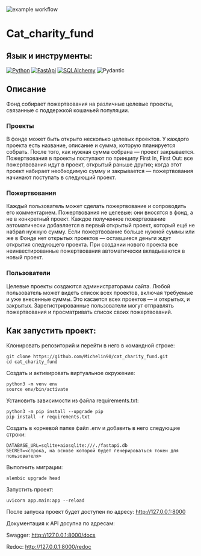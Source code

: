 ![example workflow](https://github.com/Michelin90/foodgram-project-react/actions/workflows/main.yml/badge.svg)
# Cat_charity_fund
## Язык и инструменты:
[![Python](https://img.shields.io/badge/Python-3.10-blue?style=for-the-badge&logo=python)](https://www.python.org/)
[![FastApi](https://img.shields.io/badge/FastAPI-0.78-blue?style=for-the-badge&logo=fastapi)](https://fastapi.tiangolo.com/)
[![SQLAlchemy](https://img.shields.io/badge/SQLAlchemy-1.4-blue?style=for-the-badge&logo=SQLAlchemy)](https://www.sqlalchemy.org/)
![Pydantic](https://img.shields.io/badge/Pydantic-1.9-blue?style=for-the-badge&logo=Pydantic)

## Описание
Фонд собирает пожертвования на различные целевые проекты, связанные с поддержкой кошачьей популяции.
### Проекты
В фонде может быть открыто несколько целевых проектов. У каждого проекта есть название, описание и сумма, которую планируется собрать. После того, как нужная сумма собрана — проект закрывается.
Пожертвования в проекты поступают по принципу First In, First Out: все пожертвования идут в проект, открытый раньше других; когда этот проект набирает необходимую сумму и закрывается — пожертвования начинают поступать в следующий проект.
### Пожертвования
Каждый пользователь может сделать пожертвование и сопроводить его комментарием. Пожертвования не целевые: они вносятся в фонд, а не в конкретный проект. Каждое полученное пожертвование автоматически добавляется в первый открытый проект, который ещё не набрал нужную сумму. Если пожертвование больше нужной суммы или же в Фонде нет открытых проектов — оставшиеся деньги ждут открытия следующего проекта. При создании нового проекта все неинвестированные пожертвования автоматически вкладываются в новый проект.
### Пользователи
Целевые проекты создаются администраторами сайта. 
Любой пользователь может видеть список всех проектов, включая требуемые и уже внесенные суммы. Это касается всех проектов — и открытых, и закрытых.
Зарегистрированные пользователи могут отправлять пожертвования и просматривать список своих пожертвований.
## Как запустить проект:
Клонировать репозиторий и перейти в него в командной строке:
```
git clone https://github.com/Michelin90/cat_charity_fund.git
cd cat_charity_fund
```
Cоздать и активировать виртуальное окружение:
```
python3 -m venv env
source env/bin/activate
```
Установить зависимости из файла requirements.txt:
```
python3 -m pip install --upgrade pip
pip install -r requirements.txt
```
Создать в корневой папке файл .env и добавить в него следующие строки:
```
DATABASE_URL=sqlite+aiosqlite:///./fastapi.db
SECRET=<строка, на основе которой будет генерироваться токен для пользователя>
```
Выполнить миграции:
```
alembic upgrade head
```
Запустить проект:
```
uvicorn app.main:app --reload
```
После запуска проект будет доступен по адресу: http://127.0.0.1:8000

Документация к API досупна по адресам:

Swagger: http://127.0.0.1:8000/docs

Redoc: http://127.0.0.1:8000/redoc
